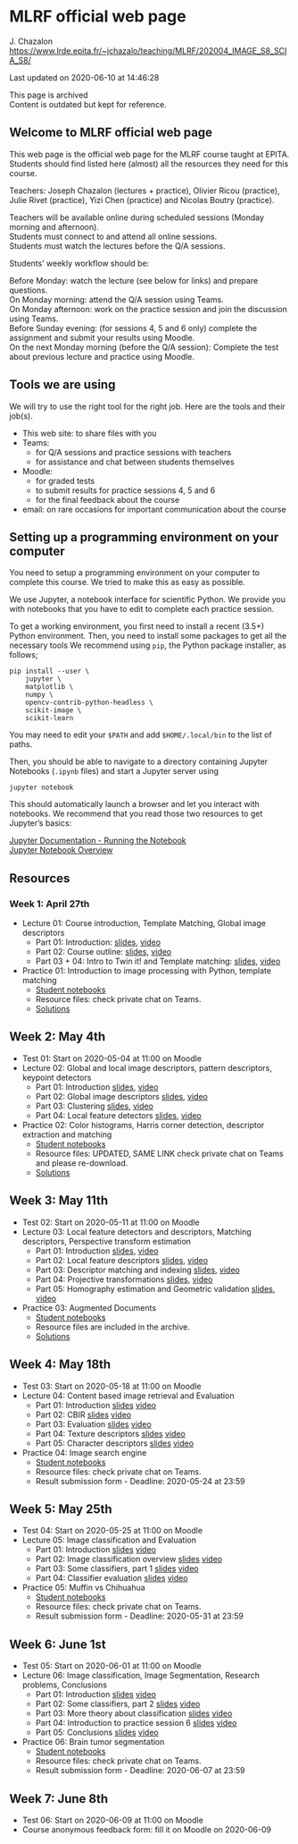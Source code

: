 # MLRF official web page
J. Chazalon  
https://www.lrde.epita.fr/~jchazalo/teaching/MLRF/202004_IMAGE_S8_SCIA_S8/

Last updated on 2020-06-10 at 14:46:28

This page is archived  
Content is outdated but kept for reference.

## Welcome to MLRF official web page
This web page is the official web page for the MLRF course taught at EPITA. Students should find listed here (almost) all the resources they need for this course.

Teachers: Joseph Chazalon (lectures + practice), Olivier Ricou (practice), Julie Rivet (practice), Yizi Chen (practice) and Nicolas Boutry (practice).

Teachers will be available online during scheduled sessions (Monday morning and afternoon).  
Students must connect to and attend all online sessions.  
Students must watch the lectures before the Q/A sessions.

Students’ weekly workflow should be:

Before Monday: watch the lecture (see below for links) and prepare questions.  
On Monday morning: attend the Q/A session using Teams.  
On Monday afternoon: work on the practice session and join the discussion using Teams.  
Before Sunday evening: (for sessions 4, 5 and 6 only) complete the assignment and submit your results using Moodle.  
On the next Monday morning (before the Q/A session): Complete the test about previous lecture and practice using Moodle.


## Tools we are using
We will try to use the right tool for the right job. Here are the tools and their job(s).

- This web site: to share files with you
- Teams:
  * for Q/A sessions and practice sessions with teachers
  * for assistance and chat between students themselves
- Moodle:
  * for graded tests
  * to submit results for practice sessions 4, 5 and 6
  * for the final feedback about the course
- email: on rare occasions for important communication about the course

## Setting up a programming environment on your computer
You need to setup a programming environment on your computer to complete this course. We tried to make this as easy as possible.

We use Jupyter, a notebook interface for scientific Python. We provide you with notebooks that you have to edit to complete each practice session.

To get a working environment, you first need to install a recent (3.5+) Python environment. Then, you need to install some packages to get all the necessary tools We recommend using `pip`, the Python package installer, as follows;

```
pip install --user \
    jupyter \
    matplotlib \
    numpy \
    opencv-contrib-python-headless \
    scikit-image \
    scikit-learn
```

You may need to edit your `$PATH` and add `$HOME/.local/bin` to the list of paths.

Then, you should be able to navigate to a directory containing Jupyter Notebooks (`.ipynb` files) and start a Jupyter server using
```
jupyter notebook
```

This should automatically launch a browser and let you interact with notebooks. We recommend that you read those two resources to get Jupyter’s basics:

[Jupyter Documentation - Running the Notebook](https://jupyter.readthedocs.io/en/latest/running.html)  
[Jupyter Notebook Overview](https://jupyter-notebook.readthedocs.io/en/stable/notebook.html)

## Resources

### Week 1: April 27th
- Lecture 01: Course introduction, Template Matching, Global image descriptors
  * Part 01: Introduction: [slides](https://www.lrde.epita.fr/~jchazalo/teaching/MLRF/202004_IMAGE_S8_SCIA_S8/lecture_01-01_intro-definitions.pdf), [video](https://www.lrde.epita.fr/~jchazalo/teaching/MLRF/202004_IMAGE_S8_SCIA_S8/lecture_01-01_intro-definitions.mp4)
  * Part 02: Course outline: [slides](https://www.lrde.epita.fr/~jchazalo/teaching/MLRF/202004_IMAGE_S8_SCIA_S8/lecture_01-02_course-outline.pdf), [video](https://www.lrde.epita.fr/~jchazalo/teaching/MLRF/202004_IMAGE_S8_SCIA_S8/lecture_01-02_course-outline.mp4)
  * Part 03 + 04: Intro to Twin it! and Template matching: [slides](https://www.lrde.epita.fr/~jchazalo/teaching/MLRF/202004_IMAGE_S8_SCIA_S8/lecture_01-03+04_twinit-template-matching.pdf), [video](https://www.lrde.epita.fr/~jchazalo/teaching/MLRF/202004_IMAGE_S8_SCIA_S8/lecture_01-03+04_twinit-template-matching.mp4)
- Practice 01: Introduction to image processing with Python, template matching
  * [Student notebooks](https://www.lrde.epita.fr/~jchazalo/teaching/MLRF/202004_IMAGE_S8_SCIA_S8/practice_01_student.tar.gz)
  * Resource files: check private chat on Teams.
  * [Solutions](https://www.lrde.epita.fr/~jchazalo/teaching/MLRF/202004_IMAGE_S8_SCIA_S8/practice_01_teacher.tar.gz)

## Week 2: May 4th
- Test 01: Start on 2020-05-04 at 11:00 on Moodle
- Lecture 02: Global and local image descriptors, pattern descriptors, keypoint detectors
  * Part 01: Introduction [slides](https://www.lrde.epita.fr/~jchazalo/teaching/MLRF/202004_IMAGE_S8_SCIA_S8/lecture_02-01_intro.pdf), [video](https://www.lrde.epita.fr/~jchazalo/teaching/MLRF/202004_IMAGE_S8_SCIA_S8/lecture_02-01_intro.mp4)
  * Part 02: Global image descriptors [slides](https://www.lrde.epita.fr/~jchazalo/teaching/MLRF/202004_IMAGE_S8_SCIA_S8/lecture_02-02_global_image_descriptors.pdf), [video](https://www.lrde.epita.fr/~jchazalo/teaching/MLRF/202004_IMAGE_S8_SCIA_S8/lecture_02-02_global_image_descriptors.mp4)
  * Part 03: Clustering [slides](https://www.lrde.epita.fr/~jchazalo/teaching/MLRF/202004_IMAGE_S8_SCIA_S8/lecture_02-03_clustering.pdf), [video](https://www.lrde.epita.fr/~jchazalo/teaching/MLRF/202004_IMAGE_S8_SCIA_S8/lecture_02-03_clustering.mp4)
  * Part 04: Local feature detectors [slides](https://www.lrde.epita.fr/~jchazalo/teaching/MLRF/202004_IMAGE_S8_SCIA_S8/lecture_02-04_local_feature_detectors.pdf), [video](https://www.lrde.epita.fr/~jchazalo/teaching/MLRF/202004_IMAGE_S8_SCIA_S8/lecture_02-04_local_feature_detectors.mp4)
- Practice 02: Color histograms, Harris corner detection, descriptor extraction and matching
  * [Student notebooks](https://www.lrde.epita.fr/~jchazalo/teaching/MLRF/202004_IMAGE_S8_SCIA_S8/practice_02_student.tar.gz)
  * Resource files: UPDATED, SAME LINK check private chat on Teams and please re-download.
  * [Solutions](https://www.lrde.epita.fr/~jchazalo/teaching/MLRF/202004_IMAGE_S8_SCIA_S8/practice_02_teacher.tar.gz)

## Week 3: May 11th
- Test 02: Start on 2020-05-11 at 11:00 on Moodle
- Lecture 03: Local feature detectors and descriptors, Matching descriptors, Perspective transform estimation
  * Part 01: Introduction [slides](https://www.lrde.epita.fr/~jchazalo/teaching/MLRF/202004_IMAGE_S8_SCIA_S8/lecture_03-01_intro.pdf), [video](https://www.lrde.epita.fr/~jchazalo/teaching/MLRF/202004_IMAGE_S8_SCIA_S8/lecture_03-01_intro.mp4)
  * Part 02: Local feature descriptors [slides](https://www.lrde.epita.fr/~jchazalo/teaching/MLRF/202004_IMAGE_S8_SCIA_S8/lecture_03-02_local_feature_descriptors.pdf), [video](https://www.lrde.epita.fr/~jchazalo/teaching/MLRF/202004_IMAGE_S8_SCIA_S8/lecture_03-02_local_feature_descriptors.mp4)
  * Part 03: Descriptor matching and indexing [slides](https://www.lrde.epita.fr/~jchazalo/teaching/MLRF/202004_IMAGE_S8_SCIA_S8/lecture_03-03_descriptors_matching_indexing.pdf), [video](https://www.lrde.epita.fr/~jchazalo/teaching/MLRF/202004_IMAGE_S8_SCIA_S8/lecture_03-03_descriptors_matching_indexing.mp4)
  * Part 04: Projective transformations [slides](https://www.lrde.epita.fr/~jchazalo/teaching/MLRF/202004_IMAGE_S8_SCIA_S8/lecture_03-04_projective_transformations.pdf), [video](https://www.lrde.epita.fr/~jchazalo/teaching/MLRF/202004_IMAGE_S8_SCIA_S8/lecture_03-04_projective_transformations.mp4)
  * Part 05: Homography estimation and Geometric validation [slides](https://www.lrde.epita.fr/~jchazalo/teaching/MLRF/202004_IMAGE_S8_SCIA_S8/lecture_03-05_homography_estimation_geometric_validation.pdf), [video](https://www.lrde.epita.fr/~jchazalo/teaching/MLRF/202004_IMAGE_S8_SCIA_S8/lecture_03-05_homography_estimation_geometric_validation.mp4)
- Practice 03: Augmented Documents
  * [Student notebooks](https://www.lrde.epita.fr/~jchazalo/teaching/MLRF/202004_IMAGE_S8_SCIA_S8/practice_03_student.tar.gz)
  * Resource files are included in the archive.
  * [Solutions](https://www.lrde.epita.fr/~jchazalo/teaching/MLRF/202004_IMAGE_S8_SCIA_S8/practice_03_teacher.tar.gz)

## Week 4: May 18th
- Test 03: Start on 2020-05-18 at 11:00 on Moodle
- Lecture 04: Content based image retrieval and Evaluation
  * Part 01: Introduction [slides](https://www.lrde.epita.fr/~jchazalo/teaching/MLRF/202004_IMAGE_S8_SCIA_S8/lecture_04-01_intro.pdf) [video](https://www.lrde.epita.fr/~jchazalo/teaching/MLRF/202004_IMAGE_S8_SCIA_S8/lecture_04-01_intro.mp4)
  * Part 02: CBIR [slides](https://www.lrde.epita.fr/~jchazalo/teaching/MLRF/202004_IMAGE_S8_SCIA_S8/lecture_04-02_CBIR.pdf) [video](https://www.lrde.epita.fr/~jchazalo/teaching/MLRF/202004_IMAGE_S8_SCIA_S8/lecture_04-02_CBIR.mp4)
  * Part 03: Evaluation [slides](https://www.lrde.epita.fr/~jchazalo/teaching/MLRF/202004_IMAGE_S8_SCIA_S8/lecture_04-03_IR_evaluation.pdf) [video](https://www.lrde.epita.fr/~jchazalo/teaching/MLRF/202004_IMAGE_S8_SCIA_S8/lecture_04-03_IR_evaluation.mp4)
  * Part 04: Texture descriptors [slides](https://www.lrde.epita.fr/~jchazalo/teaching/MLRF/202004_IMAGE_S8_SCIA_S8/lecture_04-04_texture_descriptors.pdf) [video](https://www.lrde.epita.fr/~jchazalo/teaching/MLRF/202004_IMAGE_S8_SCIA_S8/lecture_04-04_texture_descriptors.mp4)
  * Part 05: Character descriptors [slides](https://www.lrde.epita.fr/~jchazalo/teaching/MLRF/202004_IMAGE_S8_SCIA_S8/lecture_04-05_character_descriptors.pdf) [video](https://www.lrde.epita.fr/~jchazalo/teaching/MLRF/202004_IMAGE_S8_SCIA_S8/lecture_04-05_character_descriptors.mp4)
- Practice 04: Image search engine
  * [Student notebooks](https://www.lrde.epita.fr/~jchazalo/teaching/MLRF/202004_IMAGE_S8_SCIA_S8/practice_04_student.tar.gz)
  * Resource files: check private chat on Teams.
  * Result submission form - Deadline: 2020-05-24 at 23:59

## Week 5: May 25th
- Test 04: Start on 2020-05-25 at 11:00 on Moodle
- Lecture 05: Image classification and Evaluation
  * Part 01: Introduction [slides](https://www.lrde.epita.fr/~jchazalo/teaching/MLRF/202004_IMAGE_S8_SCIA_S8/lecture_05-01_intro.pdf) [video](https://www.lrde.epita.fr/~jchazalo/teaching/MLRF/202004_IMAGE_S8_SCIA_S8/lecture_05-01_intro.mp4)
  * Part 02: Image classification overview [slides](https://www.lrde.epita.fr/~jchazalo/teaching/MLRF/202004_IMAGE_S8_SCIA_S8/lecture_05-02_image_classification_overview.pdf) [video](https://www.lrde.epita.fr/~jchazalo/teaching/MLRF/202004_IMAGE_S8_SCIA_S8/lecture_05-02_image_classification_overview.mp4)
  * Part 03: Some classifiers, part 1 [slides](https://www.lrde.epita.fr/~jchazalo/teaching/MLRF/202004_IMAGE_S8_SCIA_S8/lecture_05-03_some_classifiers-part1.pdf) [video](https://www.lrde.epita.fr/~jchazalo/teaching/MLRF/202004_IMAGE_S8_SCIA_S8/lecture_05-03_some_classifiers-part1.mp4)
  * Part 04: Classifier evaluation [slides](https://www.lrde.epita.fr/~jchazalo/teaching/MLRF/202004_IMAGE_S8_SCIA_S8/lecture_05-04_classifier_evaluation.pdf) [video](https://www.lrde.epita.fr/~jchazalo/teaching/MLRF/202004_IMAGE_S8_SCIA_S8/lecture_05-04_classifier_evaluation.mp4)
- Practice 05: Muffin vs Chihuahua
  * [Student notebooks](https://www.lrde.epita.fr/~jchazalo/teaching/MLRF/202004_IMAGE_S8_SCIA_S8/practice_05_student.tar.gz)
  * Resource files: check private chat on Teams.
  * Result submission form - Deadline: 2020-05-31 at 23:59

## Week 6: June 1st
- Test 05: Start on 2020-06-01 at 11:00 on Moodle
- Lecture 06: Image classification, Image Segmentation, Research problems, Conclusions
  * Part 01: Introduction [slides](https://www.lrde.epita.fr/~jchazalo/teaching/MLRF/202004_IMAGE_S8_SCIA_S8/lecture_06-01_intro.pdf) [video](https://www.lrde.epita.fr/~jchazalo/teaching/MLRF/202004_IMAGE_S8_SCIA_S8/lecture_06-01_intro.mp4)
  * Part 02: Some classifiers, part 2 [slides](https://www.lrde.epita.fr/~jchazalo/teaching/MLRF/202004_IMAGE_S8_SCIA_S8/lecture_06-02_some_classifiers-part2.pdf) [video](https://www.lrde.epita.fr/~jchazalo/teaching/MLRF/202004_IMAGE_S8_SCIA_S8/lecture_06-02_some_classifiers-part2.mp4)
  * Part 03: More theory about classification [slides](https://www.lrde.epita.fr/~jchazalo/teaching/MLRF/202004_IMAGE_S8_SCIA_S8/lecture_06-03_more_theory.pdf) [video](https://www.lrde.epita.fr/~jchazalo/teaching/MLRF/202004_IMAGE_S8_SCIA_S8/lecture_06-03_more_theory.mp4)
  * Part 04: Introduction to practice session 6 [slides](https://www.lrde.epita.fr/~jchazalo/teaching/MLRF/202004_IMAGE_S8_SCIA_S8/lecture_06-04_intro_practice_session_6.pdf) [video](https://www.lrde.epita.fr/~jchazalo/teaching/MLRF/202004_IMAGE_S8_SCIA_S8/lecture_06-04_intro_practice_session_6.mp4)
  * Part 05: Conclusions [slides](https://www.lrde.epita.fr/~jchazalo/teaching/MLRF/202004_IMAGE_S8_SCIA_S8/lecture_06-05_conclusions.pdf) [video](https://www.lrde.epita.fr/~jchazalo/teaching/MLRF/202004_IMAGE_S8_SCIA_S8/lecture_06-05_conclusions.mp4)
- Practice 06: Brain tumor segmentation
  * [Student notebooks](https://www.lrde.epita.fr/~jchazalo/teaching/MLRF/202004_IMAGE_S8_SCIA_S8/practice_06_student.tar.gz)
  * Resource files: check private chat on Teams.
  * Result submission form - Deadline: 2020-06-07 at 23:59

## Week 7: June 8th
- Test 06: Start on 2020-06-09 at 11:00 on Moodle
- Course anonymous feedback form: fill it on Moodle on 2020-06-09
